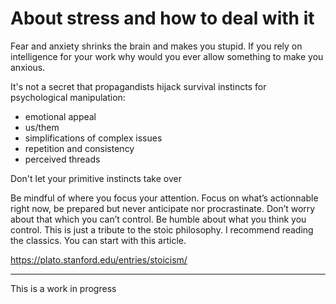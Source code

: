 # About stress and how to deal with it

Fear and anxiety shrinks the brain and makes you stupid. If you rely on intelligence for your work why would you ever allow something to make you anxious.

It's not a secret that propagandists hijack survival instincts for psychological manipulation:

- emotional appeal
- us/them
- simplifications of complex issues
- repetition and consistency
- perceived threads

Don't let your primitive instincts take over

Be mindful of where you focus your attention. Focus on what’s actionnable right now, be prepared but never anticipate nor procrastinate. Don’t worry about that which you can’t control. Be humble about what you think you control.
This is just a tribute to the stoic philosophy. I recommend reading the classics. You can start with this article.

https://plato.stanford.edu/entries/stoicism/

<hr>

This is a work in progress
